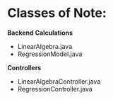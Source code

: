 # Classes of Note:

**Backend Calculations**
* LinearAlgebra.java
* RegressionModel.java

**Controllers**
* LinearAlgebraController.java
* RegressionController.java
